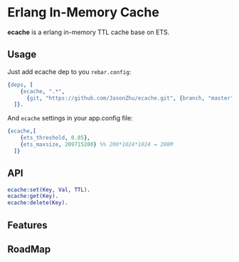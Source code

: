 Erlang In-Memory Cache
===========================

**ecache** is a erlang in-memory TTL cache base on ETS.

## Usage

Just add ecache dep to you `rebar.config`:

```erlang
{deps, [
    {ecache, ".*", 
      {git, "https://github.com/JasonZhu/ecache.git", {branch, "master"}}}
  ]}.
```

And `ecache` settings in your app.config file:

```erlang
{ecache,[
    {ets_threshold, 0.85}, 
    {ets_maxsize, 209715200} %% 200*1024*1024 = 200M
  ]}
```
## API
```erlang
ecache:set(Key, Val, TTL).
ecache:get(Key).
ecache:delete(Key).
```

## Features

## RoadMap

